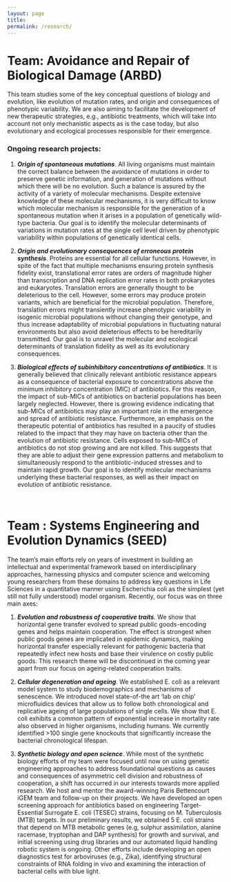 ```yaml
---
layout: page
title:
permalink: /research/
---
```


Team: Avoidance and Repair of Biological Damage (ARBD)
=====================================================

This team studies some of the key conceptual questions of biology and evolution, like evolution of mutation rates, and origin and consequences of phenotypic variability. We are also aiming to facilitate the development of new therapeutic strategies, e.g., antibiotic treatments, which will take into account not only mechanistic aspects as is the case today, but also evolutionary and ecological processes responsible for their emergence.

### Ongoing research projects:

1. *__Origin of spontaneous mutations__*. All living organisms must maintain the correct balance between the avoidance of mutations in order to preserve genetic information, and generation of mutations without which there will be no evolution. Such a balance is assured by the activity of a variety of molecular mechanisms. Despite extensive knowledge of these molecular mechanisms, it is very difficult to know which molecular mechanism is responsible for the generation of a spontaneous mutation when it arises in a population of genetically wild-type bacteria. Our goal is to identify the molecular determinants of variations in mutation rates at the single cell level driven by phenotypic variability within populations of genetically identical cells. 

2. *__Origin and evolutionary consequences of erroneous protein synthesis__*. Proteins are essential for all cellular functions. However, in spite of the fact that multiple mechanisms ensuring protein synthesis fidelity exist, translational error rates are orders of magnitude higher than transcription and DNA replication error rates in both prokaryotes and eukaryotes. Translation errors are generally thought to be deleterious to the cell. However, some errors may produce protein variants, which are beneficial for the microbial population. Therefore, translation errors might transiently increase phenotypic variability in isogenic microbial populations without changing their genotype, and thus increase adaptability of microbial populations in fluctuating natural environments but also avoid deleterious effects to be hereditarily transmitted. Our goal is to unravel the molecular and ecological determinants of translation fidelity as well as its evolutionary consequences.
 
3. *__Biological effects of subinhibitory concentrations of antibiotics__*. It is generally believed that clinically relevant antibiotic resistance appears as a consequence of bacterial exposure to concentrations above the minimum inhibitory concentration (MIC) of antibiotics. For this reason, the impact of sub-MICs of antibiotics on bacterial populations has been largely neglected. However, there is growing evidence indicating that sub-MICs of antibiotics may play an important role in the emergence and spread of antibiotic resistance. Furthermore, an emphasis on the therapeutic potential of antibiotics has resulted in a paucity of studies related to the impact that they may have on bacteria other than the evolution of antibiotic resistance. Cells exposed to sub-MICs of antibiotics do not stop growing and are not killed. This suggests that they are able to adjust their gene expression patterns and metabolism to simultaneously respond to the antibiotic-induced stresses and to maintain rapid growth. Our goal is to identify molecular mechanisms underlying these bacterial responses, as well as their impact on evolution of antibiotic resistance.

 
<h1>Team : Systems Engineering and Evolution Dynamics (SEED)</h1>

 
The team’s main efforts rely on years of investment in building an intellectual and experimental framework based on interdisciplinary approaches, harnessing physics and computer science and welcoming young researchers from these domains to address key questions in Life Sciences in a quantitative manner using Escherichia coli as the simplest (yet still not fully understood) model organism. 
Recently, our focus was on three main axes:

1. *__Evolution and robustness of cooperative traits__*. We show that horizontal gene transfer evolved to spread public goods-encoding genes and helps maintain cooperation.  The effect is strongest when public goods genes are implicated in epidemic dynamics, making horizontal transfer especially relevant for pathogenic bacteria that repeatedly infect new hosts and base their virulence on costly public goods. This research theme will be discontinued in the coming year apart from our focus on ageing-related cooperation traits.

2. *__Cellular degeneration and ageing__*.  We established E. coli as a relevant model system to study biodemographics and mechanisms of senescence. We introduced novel state-of-the art ‘lab on chip’ microfluidics devices that allow us to follow both chronological and replicative ageing of large populations of single cells. We show that E. coli exhibits a common pattern of exponential increase in mortality rate also observed in higher organisms, including humans. We currently identified >100 single gene knockouts that significantly increase the bacterial chronological lifespan. 

3. *__Synthetic biology and open science__*. While most of the synthetic biology efforts of my team were focused until now on using genetic engineering approaches to address foundational questions as causes and consequences of asymmetric cell division and robustness of cooperation, a shift has occurred in our interests towards more applied research. We host and mentor the award-winning Paris Bettencourt iGEM team and follow-up on their projects. We have developed an open screening approach for antibiotics based on engineering Target-Essential Surrogate E. coli (TESEC) strains, focusing on M. Tuberculosis (MTB) targets. In our preliminary results, we obtained 5 E. coli strains that depend on MTB metabolic genes (e.g, sulphur assimilation, alanine racemase, tryptophan and DAP synthesis) for growth and survival, and initial screening using drug libraries and our automated liquid handling robotic system is ongoing. Other efforts include developing an open diagnostics test for arboviruses (e.g., Zika), identifying structural constraints of RNA folding in vivo and examining the interaction of bacterial cells with blue light.

